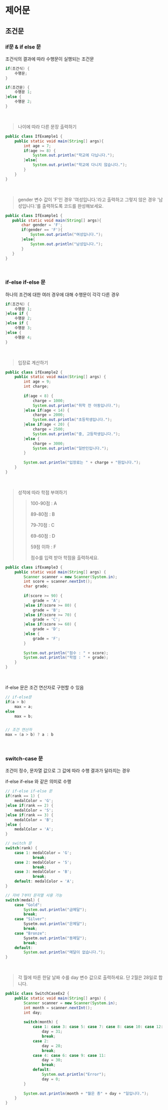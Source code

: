 # 제어문

## 조건문

### if문 & if else 문

조건식의 결과에 따라 수행문이 실행되는 조건문

```java
if(조건식) {
    수행문;
}

if(조건문) {
    수행문 1;
}else {
    수행문 2;
}
```

<br />

> 나이에 따라 다른 문장 출력하기

```java
public class IfExample1 {
    public static void main(String[] args){
    	int age = 7;
  		if(age >= 8) {
            System.out.println("학교에 다닙니다.");
        }else{
            System.out.println("학교에 다니지 않습니다.");
        }
    }
}
```

<br />

> gender 변수 값이 'F'인 경우 '여성입니다.'라고 출력하고 그렇지 않은 경우 '남성입니다.'를 출력하도록 코드를 완성해보세요.

 ```java
public class IfExample1 {
    public static void main(String[] args){
        char gender = 'F';
        if(gender == 'F'){
            System.out.println("여성입니다.");
        }else{
            System.out.println("남성입니다.");
        }
    }
}
 ```

<br />

### if-else if-else 문

하나의 조건에 대한 여러 경우에 대해 수행문이 각각 다른 경우

```Java
if(조건식) {
    수행문 1;
}else if {
    수행문 2;
}else if {
    수행문 3;
}else {
    수행문 4;
}
```

<br />

> 입장료 계산하기

```java
public class ifExample2 {
    public static void main(String[] args) {
        int age = 9;
        int charge;
        
        if(age < 8) {
            charge = 1000;
            System.out.println("취학 전 아동입니다.");
        }else if(age < 14) {
            charge = 2000;
            System.out.println("초등학생입니다.");
        }else if(age < 20) {
            charge = 2500;
            System.out.println("중, 고등학생입니다.");
        }else {
            charge = 3000;
            System.out.println("일반인입니다.");
        }
        
        System.out.println("입장료는 " + charge + "원입니다.");
    }
}
```

<br />

> 성적에 따라 학점 부여하기
>
> > 100-90점 : A
> >
> > 89-80점 : B
> >
> > 79-70점 : C
> >
> > 69-60점 : D
> >
> > 59점 이하 : F
> >
> > 점수를 입력 받아 학점을 출력하세요.

```java
public class ifExample3 {
	public static void main(String[] args) {
		Scanner scanner = new Scanner(System.in);
		int score = scanner.nextInt();
		char grade;
		
		if(score >= 90) {
			grade = 'A';
		}else if(score >= 80) {
			grade = 'B';
		}else if(score >= 70) {
			grade = 'C';
		}else if(score >= 60) {
			grade = 'D';
		}else {
			grade = 'F';
		}
		
		System.out.println("점수 : " + score);
		System.out.println("학점 : " + grade);
	}
}
```

<br />

if-else 문은 조건 연산자로 구현할 수 있음

```java
// if-else문
if(a > b)
    max = a;
else 
    max = b;


// 조건 연산자
max = (a > b) ? a : b 
```

<br />

### switch-case 문

조건이 정수, 문자열 값으로 그 값에 따라 수행 결과가 달라지는 경우 

if-else if-else 와 같은 의미로 수행

```java
// if-else if-else 문
if(rank == 1) {
	medalColor = 'G';  
}else if(rank == 2) {
    medalColor = 'S';
}else if(rank == 3) {
    medalColor = 'B';
}else {
    medalColor = 'A';
}

// switch 문
switch(rank) {
    case 1: medalColor = 'G';
        	break;
    case 2: medalColor = 'S';
        	break;
  	case 3: medalColor = 'B';
        	break;
    default: medalColor = 'A';
}

// 자바 7부터 문자열 사용 가능
switch(medal) {
    case "Gold":
        System.out.println("금메달");
        break;
    case "Silver":
        Sysetm.out.println("은메달");
        break;
    case "Bronze":
        Sysetm.out.println("동메달");
        break;
    default:
        System.out.println("메달이 없습니다.");
}
```

<br />

> 각 월에 따른 한달 날짜 수를 day 변수 값으로 출력하세요. 
> 단 2월은 28일로 합니다. 

```java
public class SwitchCaseEx2 {
	public static void main(String[] args) {
		Scanner scanner = new Scanner(System.in);
		int month = scanner.nextInt();
		int day;
		
		switch(month) {
			case 1: case 3: case 5: case 7: case 8: case 10: case 12:
				day = 31;
				break;
			case 2:
				day = 28;
				break;
			case 4: case 6: case 9: case 11: 
				day = 30;
				break;
			default: 
				System.out.println("Error");
				day = 0;
		}
		
		System.out.println(month + "월은 총" + day + "일입니다.");
	}
}
```

